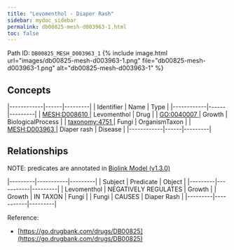 ```yaml
---
title: "Levomenthol - Diaper Rash"
sidebar: mydoc_sidebar
permalink: db00825-mesh-d003963-1.html
toc: false 
---
```



Path ID: `DB00825_MESH_D003963_1`
{% include image.html url="images/db00825-mesh-d003963-1.png" file="db00825-mesh-d003963-1.png" alt="db00825-mesh-d003963-1" %}

## Concepts

|------------|------|---------|
| Identifier | Name | Type    |
|------------|------|---------|
| <a href="https://identifiers.org/MESH:D008610">MESH:D008610 </a> | Levomenthol | Drug |
| <a href="https://identifiers.org/GO:0040007">GO:0040007 </a> | Growth | BiologicalProcess |
| <a href="https://identifiers.org/taxonomy:4751">taxonomy:4751 </a> | Fungi | OrganismTaxon |
| <a href="https://identifiers.org/MESH:D003963">MESH:D003963 </a> | Diaper rash | Disease |
|------------|------|---------|

## Relationships


NOTE: predicates are annotated in <a href="https://github.com/biolink/biolink-model/releases/tag/v1.3.0">Biolink Model (v1.3.0)</a>

|---------|-----------|---------|
| Subject | Predicate | Object  |
|---------|-----------|---------|
| Levomenthol | NEGATIVELY REGULATES | Growth |
| Growth | IN TAXON | Fungi |
| Fungi | CAUSES | Diaper Rash |
|---------|-----------|---------|

Reference: 
  - [https://go.drugbank.com/drugs/DB00825](https://go.drugbank.com/drugs/DB00825)
